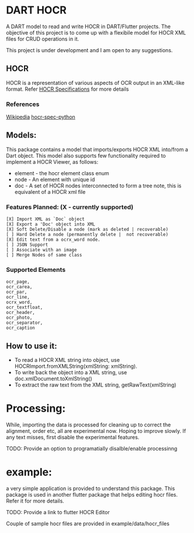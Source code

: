 
# DART HOCR

A DART model to read and write HOCR in DART/Flutter projects. The objective of this project is to come up with a flexibile model for HOCR XML files for CRUD operations in it. 

This project is under development  and I am open to any suggestions. 

## HOCR
HOCR is a representation of various aspects of OCR output in an XML-like format. 
Refer [HOCR Specifications](https://kba.github.io/hocr-spec/1.2/) for more details

### References
[Wikipedia](https://en.m.wikipedia.org/wiki/HOCR)
[hocr-spec-python](https://github.com/kba/hocr-spec-python#command-line-interface)

## Models:
This package contains a model that imports/exports HOCR XML into/from a Dart object. This model also supports few functionality required to implement a HOCR Viewer, as follows:
    
* element - the hocr element class enum
* node - An element with unique id
* doc - A set of HOCR nodes interconnected to form a tree
        note, this is equivalent of a HOCR xml file

### Features Planned: (X - currently supported)
```
[X] Import XML as `Doc` object
[X] Export a 'Doc' object into XML
[X] Soft Delete/Disable a node (mark as deleted | recoverable)
[ ] Hard Delete a node (permanently delete |  not recoverable)
[X] Edit text from a ocrx_word node.
[ ] JSON Support
[ ] Associate with an image
[ ] Merge Nodes of same class
```

### Supported Elements
```
ocr_page,
ocr_carea,
ocr_par,
ocr_line,
ocrx_word,
ocr_textfloat,
ocr_header,
ocr_photo,
ocr_separator,
ocr_caption
```

## How to use it:
* To read a HOCR XML string into object, use HOCRImport.fromXMLString(xmlString: xmlString).
* To write back the object into a XML string, use doc.xmlDocument.toXmlString()
* To extract the raw text from the XML string, getRawText(xmlString)

# Processing:
While, importing the data is processed for cleaning up to correct the alignment,
order etc, all are experimental now. Hoping to improve slowly. If any text misses, first disable the experimental features.

TODO: Provide an option to programatially disalble/enable processinng

# example:
a very simple application is provided to understand this package. This package 
is used in another flutter package that helps editing hocr files. 
Refer it for more details.

TODO: Provide a link to flutter HOCR Editor

Couple of sample hocr files are provided in example/data/hocr_files
